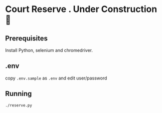 # Court Reserve . Under Construction :construction:

## Prerequisites

Install Python, selenium and chromedriver.

## .env
copy `.env.sample` as `.env` and edit user/password

## Running

`./reserve.py`
